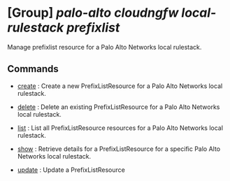 # [Group] _palo-alto cloudngfw local-rulestack prefixlist_

Manage prefixlist resource for a Palo Alto Networks local rulestack.

## Commands

- [create](/Commands/palo-alto/cloudngfw/local-rulestack/prefixlist/_create.md)
: Create a new PrefixListResource for a Palo Alto Networks local rulestack.

- [delete](/Commands/palo-alto/cloudngfw/local-rulestack/prefixlist/_delete.md)
: Delete an existing PrefixListResource for a Palo Alto Networks local rulestack.

- [list](/Commands/palo-alto/cloudngfw/local-rulestack/prefixlist/_list.md)
: List all PrefixListResource resources for a Palo Alto Networks local rulestack.

- [show](/Commands/palo-alto/cloudngfw/local-rulestack/prefixlist/_show.md)
: Retrieve details for a PrefixListResource for a specific Palo Alto Networks local rulestack.

- [update](/Commands/palo-alto/cloudngfw/local-rulestack/prefixlist/_update.md)
: Update a PrefixListResource
